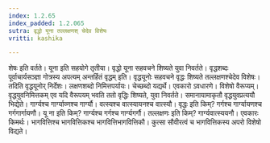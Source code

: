 ```yaml
---
index: 1.2.65
index_padded: 1.2.065
sutra: वृद्धो यूना तल्लक्षणश् चेदेव विशेषः
vritti: kashika

---
```

शेषः इति वर्तते। यूना इति सहयोगे तृतीया। वृद्धो यूना सहवचने शिष्यते युवा निवर्तते। वृद्धशब्दः पूर्वाचार्यसञ्ज्ञा गोत्रस्य अपत्यम् अन्तर्हितं वृद्धम् इति। वृद्धयूनोः सहवचने वृद्धः शिष्यते तल्लक्षणश्चेदेव विशेषः। तदिति वृद्धयूनोर् निर्देशः। लक्षणशब्दो निमित्तपर्यायः। चेच्छब्दो यद्यर्थे। एवकारो ऽवधारणे। विशेषो वैरूप्यम्। वृद्धयुवनिमित्तकम् एव यदि वैरूपयम् भवति ततो वृद्धिः शिष्यते, युवा निवर्तते। समानायामाकृतौ वृद्धयुवप्रत्ययौ भिद्येते। गार्ग्यश्च गार्ग्याय्णश्च गार्ग्यौ। वत्स्यश्च वात्स्यायनश्च वात्स्यौ। वृद्धः इति किम्? गर्गश्च गार्ग्यायणश्च गर्गगार्गायणौ। यू ना इति किम्? गार्ग्यश्च गर्गश्च गार्ग्यगर्गौ। तल्लक्षणः इति किम्? गार्ग्यवात्स्ययनौ। एवकारः किमर्थः। भागवित्तिश्च भागवित्तिकश्च भागवित्तिभागवित्तिकौ। कुत्सा सौवीरत्वं च भागवित्तिकस्य अपरो विशेषो विद्यते।